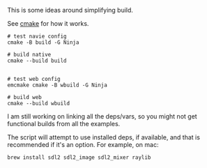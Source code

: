 This is some ideas around simplifying build.

See [cmake](CMakeLists.txt) for how it works.

```
# test navie config
cmake -B build -G Ninja

# build native
cmake --build build


# test web config
emcmake cmake -B wbuild -G Ninja

# build web
cmake --build wbuild
```

I am still working on linking all the deps/vars, so you might not get functional builds from all the examples.


The script will attempt to use installed deps, if available, and that is recommended if it's an option. For example, on mac:


```
brew install sdl2 sdl2_image sdl2_mixer raylib
```